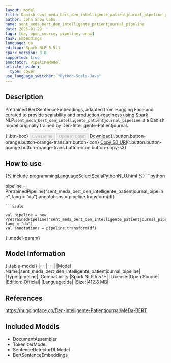 ```yaml
---
layout: model
title: Danish sent_meda_bert_den_intelligente_patientjournal_pipeline pipeline BertSentenceEmbeddings from Den-Intelligente-Patientjournal
author: John Snow Labs
name: sent_meda_bert_den_intelligente_patientjournal_pipeline
date: 2025-01-29
tags: [da, open_source, pipeline, onnx]
task: Embeddings
language: da
edition: Spark NLP 5.5.1
spark_version: 3.0
supported: true
annotator: PipelineModel
article_header:
  type: cover
use_language_switcher: "Python-Scala-Java"
---
```


## Description

Pretrained BertSentenceEmbeddings, adapted from Hugging Face and curated to provide scalability and production-readiness using Spark NLP.`sent_meda_bert_den_intelligente_patientjournal_pipeline` is a Danish model originally trained by Den-Intelligente-Patientjournal.

{:.btn-box}
<button class="button button-orange" disabled>Live Demo</button>
<button class="button button-orange" disabled>Open in Colab</button>
[Download](https://s3.amazonaws.com/auxdata.johnsnowlabs.com/public/models/sent_meda_bert_den_intelligente_patientjournal_pipeline_da_5.5.1_3.0_1738153043473.zip){:.button.button-orange.button-orange-trans.arr.button-icon}
[Copy S3 URI](s3://auxdata.johnsnowlabs.com/public/models/sent_meda_bert_den_intelligente_patientjournal_pipeline_da_5.5.1_3.0_1738153043473.zip){:.button.button-orange.button-orange-trans.button-icon.button-copy-s3}

## How to use



<div class="tabs-box" markdown="1">
{% include programmingLanguageSelectScalaPythonNLU.html %}
```python

pipeline = PretrainedPipeline("sent_meda_bert_den_intelligente_patientjournal_pipeline", lang = "da")
annotations =  pipeline.transform(df)   

```
```scala

val pipeline = new PretrainedPipeline("sent_meda_bert_den_intelligente_patientjournal_pipeline", lang = "da")
val annotations = pipeline.transform(df)

```
</div>

{:.model-param}
## Model Information

{:.table-model}
|---|---|
|Model Name:|sent_meda_bert_den_intelligente_patientjournal_pipeline|
|Type:|pipeline|
|Compatibility:|Spark NLP 5.5.1+|
|License:|Open Source|
|Edition:|Official|
|Language:|da|
|Size:|412.8 MB|

## References

https://huggingface.co/Den-Intelligente-Patientjournal/MeDa-BERT

## Included Models

- DocumentAssembler
- TokenizerModel
- SentenceDetectorDLModel
- BertSentenceEmbeddings